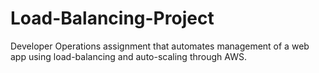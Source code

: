 # Load-Balancing-Project
Developer Operations assignment that automates management of a web app using load-balancing and auto-scaling through AWS.
